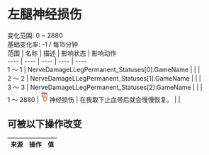 # 左腿神经损伤  
变化范围: 0 ~ 2880  
基础变化率: -1 / 每15分钟  
范围  |  名称  |  描述  |  影响状态  |  影响动作  
----  |  ----  |  ----  |  ----  |  ----  
1 ～ 1  |  NerveDamageLLegPermanent_Statuses[0].GameName  |    |    |    
2 ～ 2  |  NerveDamageLLegPermanent_Statuses[1].GameName  |    |    |    
3 ～ 3  |  NerveDamageLLegPermanent_Statuses[2].GameName  |    |    |    
1 ～ 2880  |  <img decoding="async" src="Sprite/Foot.png" style="width:20px;">神经损伤  |  在我取下止血带后就会慢慢恢复。  |    |    
## 可被以下操作改变  
来源  |  操作  |  值  
----  |  ----  |  ----  
